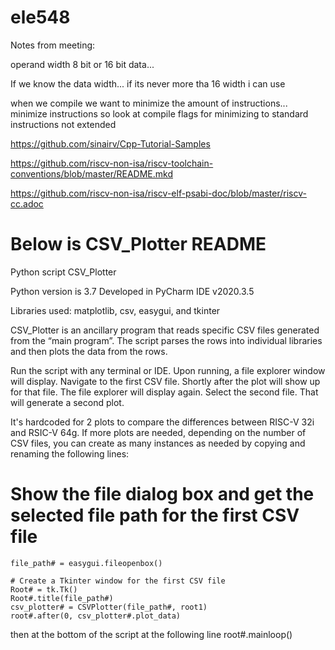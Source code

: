 # ele548

Notes from meeting:

operand width 8 bit or 16 bit data...

If we know the data width... if its never more tha 16 width i can use

when we compile we want to minimize the amount of instructions... minimize instructions so look at compile flags for minimizing to standard instructions not extended

https://github.com/sinairv/Cpp-Tutorial-Samples

https://github.com/riscv-non-isa/riscv-toolchain-conventions/blob/master/README.mkd

https://github.com/riscv-non-isa/riscv-elf-psabi-doc/blob/master/riscv-cc.adoc



# Below is CSV_Plotter README

Python script CSV_Plotter

Python version is 3.7
Developed in PyCharm IDE v2020.3.5

Libraries used: matplotlib, csv, easygui, and tkinter

CSV_Plotter is an ancillary program that reads specific CSV files generated from the “main program”. The script parses the rows into individual libraries and then plots the data from the rows. 


Run the script with any terminal or IDE. Upon running, a file explorer window will display. Navigate to the first CSV file. Shortly after the plot will show up for that file. The file explorer will display again. Select the second file. That will generate a second plot.

It's hardcoded for 2 plots to compare the differences between RISC-V 32i and RSIC-V 64g. If more plots are needed, depending on the number of CSV files, you can create as many instances as needed by copying and renaming the following lines:


# Show the file dialog box and get the selected file path for the first CSV file
    file_path# = easygui.fileopenbox()

    # Create a Tkinter window for the first CSV file
    Root# = tk.Tk()
    Root#.title(file_path#)
    csv_plotter# = CSVPlotter(file_path#, root1)
    root#.after(0, csv_plotter#.plot_data)


then at the bottom of the script at the following line
root#.mainloop()

